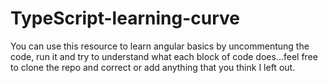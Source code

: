 # TypeScript-learning-curve
You can use this resource to learn angular basics by uncommentung the code, run it and try to understand what each block of code does...feel free to clone the repo and correct or add anything that you think I left out.
